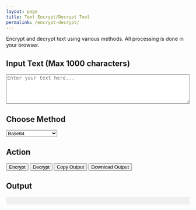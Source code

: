 ```yaml
---
layout: page
title: Text Encrypt/Decrypt Tool
permalink: /encrypt-decrypt/
---
```


<!-- Font Awesome CDN untuk ikon -->
<link href="https://cdnjs.cloudflare.com/ajax/libs/font-awesome/5.15.4/css/all.min.css" rel="stylesheet">

Encrypt and decrypt text using various methods. All processing is done in your browser.

## Input Text (Max 1000 characters)

<textarea id="input" rows="5" maxlength="1000" style="width: 100%;" placeholder="Enter your text here..."></textarea>

## Choose Method

<select id="method">
  <option value="base64">Base64</option>
  <option value="caesar">Caesar Cipher</option>
  <option value="rot13">ROT13</option>
  <option value="binary">Binary</option>
  <option value="md5">MD5 (Encrypt Only)</option>
</select>

<div id="shift-container" style="display:none; margin-top:10px;">
  <label>Shift (Caesar): <input type="number" id="shift" value="3" min="1" max="25"/></label>
</div>

## Action

<button onclick="encrypt()">Encrypt</button>
<button onclick="decrypt()">Decrypt</button>
<button onclick="copyOutput()">Copy Output</button>
<button onclick="downloadOutput()">Download Output</button>

<div id="status"></div>

## Output

<pre id="output" style="background:#f0f0f0;padding:10px;"></pre>

<!-- CryptoJS for MD5 -->
<script src="https://cdnjs.cloudflare.com/ajax/libs/crypto-js/4.1.1/crypto-js.min.js"></script>

<script>
  const methodSelect = document.getElementById('method');
  const shiftContainer = document.getElementById('shift-container');
  const status = document.getElementById('status');

  methodSelect.addEventListener('change', () => {
    shiftContainer.style.display = methodSelect.value === 'caesar' ? 'block' : 'none';
    clearStatus();
  });

  function encrypt() {
    const text = document.getElementById('input').value;
    const method = methodSelect.value;
    let result = '';

    if (!text) {
      showStatus("Please enter text to encrypt.", true);
      return;
    }

    switch (method) {
      case 'base64':
        result = btoa(text);
        break;
      case 'caesar':
        const shift = parseInt(document.getElementById('shift').value) || 0;
        result = caesarCipher(text, shift);
        break;
      case 'rot13':
        result = rot13(text);
        break;
      case 'binary':
        result = text.split('').map(c => c.charCodeAt(0).toString(2).padStart(8, '0')).join(' ');
        break;
      case 'md5':
        result = CryptoJS.MD5(text).toString();
        break;
    }

    document.getElementById('output').textContent = result;
    showStatus("Text encrypted successfully.", false);
  }

  function decrypt() {
    const text = document.getElementById('input').value;
    const method = methodSelect.value;
    let result = '';

    if (!text) {
      showStatus("Please enter text to decrypt.", true);
      return;
    }

    try {
      switch (method) {
        case 'base64':
          result = atob(text);
          break;
        case 'caesar':
          const shift = parseInt(document.getElementById('shift').value) || 0;
          result = caesarCipher(text, 26 - shift);
          break;
        case 'rot13':
          result = rot13(text);
          break;
        case 'binary':
          result = text.split(' ').map(b => String.fromCharCode(parseInt(b, 2))).join('');
          break;
        case 'md5':
          result = 'MD5 is a one-way hash and cannot be decrypted.';
          break;
      }
    } catch {
      showStatus("Decryption failed. Invalid input or format.", true);
      return;
    }

    document.getElementById('output').textContent = result;
    showStatus("Text decrypted successfully.", false);
  }

  function caesarCipher(str, shift) {
    return str.replace(/[a-z]/gi, c => {
      const base = c <= 'Z' ? 65 : 97;
      return String.fromCharCode((c.charCodeAt(0) - base + shift) % 26 + base);
    });
  }

  function rot13(str) {
    return str.replace(/[a-zA-Z]/g, c => {
      const base = c <= 'Z' ? 65 : 97;
      return String.fromCharCode((c.charCodeAt(0) - base + 13) % 26 + base);
    });
  }

  function copyOutput() {
    const text = document.getElementById('output').textContent;
    if (!text) {
      showStatus("Nothing to copy.", true);
      return;
    }
    navigator.clipboard.writeText(text).then(() => {
      showStatus("Output copied to clipboard.", false);
    });
  }

  function downloadOutput() {
    const text = document.getElementById('output').textContent;
    const method = methodSelect.value;
    if (!text) {
      showStatus("Nothing to download.", true);
      return;
    }

    const filename = `output-${method}.txt`;
    const blob = new Blob([text], { type: 'text/plain' });
    const url = URL.createObjectURL(blob);

    const link = document.createElement('a');
    link.href = url;
    link.download = filename;
    link.click();

    URL.revokeObjectURL(url);
    showStatus("Output downloaded.", false);
  }

  function showStatus(msg, isError = false) {
    status.textContent = msg;
    status.style.color = isError ? "red" : "green";
    if (isError) {
      status.innerHTML = `<i class="fas fa-times status-icon"></i>${msg}`;
    } else {
      status.innerHTML = `<i class="fas fa-check status-icon"></i>${msg}`;
    }
  }

  function clearStatus() {
    status.textContent = '';
  }
</script>
